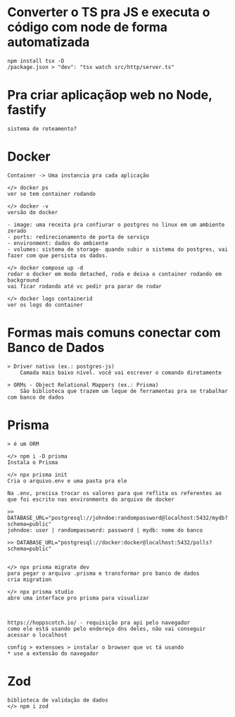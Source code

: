 # Converter o TS pra JS e executa o código com node de forma automatizada

    npm install tsx -D
    /package.json > "dev": "tsx watch src/http/server.ts"

# Pra criar aplicaçãop web no Node, fastify

    sistema de roteamento?

# Docker

    Container -> Uma instancia pra cada aplicação

    </> docker ps
    ver se tem container rodando

    </> docker -v
    versão do docker

    - image: uma receita pra confiurar o postgres no linux em um ambiente zerado
    - ports: redirecionamento de porta de serviço
    - environment: dados do ambiente
    - volumes: sistema de storage- quando subir o sistema do postgres, vai fazer com que persista os dados.

    </> docker compose up -d
    rodar o docker em modo detached, roda e deixa o container rodando em background
    vai ficar rodando até vc pedir pra parar de rodar

    </> docker logs containerid
    ver os logs do container

# Formas mais comuns conectar com Banco de Dados

    > Driver nativo (ex.: postgres-js)
        Camada mais baixo nível. você vai escrever o comando diretamente

    > ORMs - Object Relational Mappers (ex.: Prisma)
        São biblioteca que trazem um leque de ferramentas pra se trabalhar com banco de dados

# Prisma

    > é um ORM

    </> npm i -D prisma
    Instala o Prisma

    </> npx prisma init
    Cria o arquivo.env e uma pasta pra ele

    Na .env, precisa trocar os valores para que reflita os referentes ao que foi escrito nas environments do arquivo de docker

    >> DATABASE_URL="postgresql://johndoe:randompassword@localhost:5432/mydb?schema=public"
    johndoe: user | randompassword: password | mydb: nome do banco

    >> DATABASE_URL="postgresql://docker:docker@localhost:5432/polls?schema=public"


    </> npx prisma migrate dev
    para pegar o arquivo .prisma e transformar pro banco de dados
    cria migration

    </> npx prisma studio
    abre uma interface pro prisma para visualizar



    https://hoppscotch.io/ - requisição pra api pelo navegador
    como ele está usando pelo endereço dns deles, não vai conseguir acessar o localhost

    config > extensoes > instalar o browser que vc tá usando
    * use a extensão do navegador

# Zod

    biblioteca de validação de dados
    </> npm i zod
